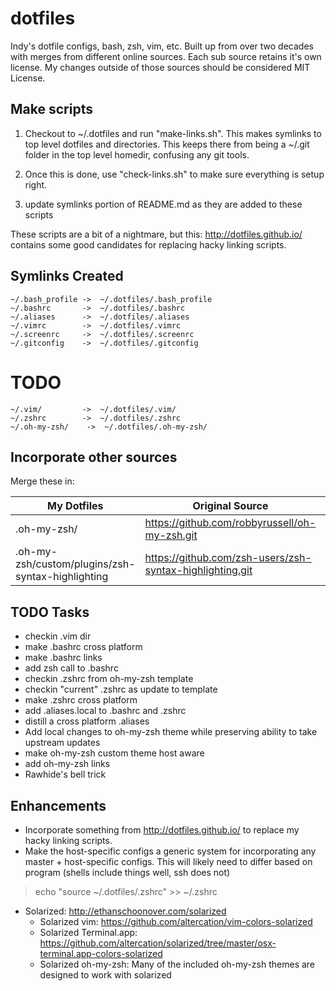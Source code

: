 dotfiles
========

Indy's dotfile configs, bash, zsh, vim, etc. Built up from over two decades with merges from different online sources. Each sub source retains it's own license.  My changes outside of those sources should be considered MIT License.

Make scripts
------------

 1. Checkout to ~/.dotfiles and run "make-links.sh". This makes symlinks to top level dotfiles and directories. This keeps there from being a ~/.git folder in the top level homedir, confusing any git tools.

 1. Once this is done, use "check-links.sh" to make sure everything is setup right.

 1. update symlinks portion of README.md as they are added to these scripts

These scripts are a bit of a nightmare, but this: http://dotfiles.github.io/ contains some good candidates for replacing hacky linking scripts.

Symlinks Created
----------------

    ~/.bash_profile ->  ~/.dotfiles/.bash_profile
    ~/.bashrc       ->  ~/.dotfiles/.bashrc
    ~/.aliases      ->  ~/.dotfiles/.aliases
    ~/.vimrc        ->  ~/.dotfiles/.vimrc
    ~/.screenrc     ->  ~/.dotfiles/.screenrc
    ~/.gitconfig    ->  ~/.dotfiles/.gitconfig

TODO
====

    ~/.vim/         ->  ~/.dotfiles/.vim/
    ~/.zshrc        ->  ~/.dotfiles/.zshrc
    ~/.oh-my-zsh/    ->  ~/.dotfiles/.oh-my-zsh/

Incorporate other sources
-------------------------

Merge these in:

My Dotfiles                                       | Original Source                                          | License
------------------------------------------------- | -------------------------------------------------------- | -------
.oh-my-zsh/                                       | https://github.com/robbyrussell/oh-my-zsh.git            | MIT
.oh-my-zsh/custom/plugins/zsh-syntax-highlighting | https://github.com/zsh-users/zsh-syntax-highlighting.git | BSD Custom

TODO Tasks
----------

* checkin .vim dir
* make .bashrc cross platform
* make .bashrc links
* add zsh call to .bashrc
* checkin .zshrc from oh-my-zsh template
* checkin "current" .zshrc as update to template
* make .zshrc cross platform
* add .aliases.local to .bashrc and .zshrc
* distill a cross platform .aliases
* Add local changes to oh-my-zsh theme while preserving ability to take upstream updates
* make oh-my-zsh custom theme host aware
* add oh-my-zsh links
* Rawhide's bell trick

Enhancements
-------------

* Incorporate something from http://dotfiles.github.io/ to replace my hacky linking scripts.
* Make the host-specific configs a generic system for incorporating any master + host-specific configs.  This will likely need to differ based on program (shells include things well, ssh does not)

> echo "source ~/.dotfiles/.zshrc" >> ~/.zshrc

* Solarized: http://ethanschoonover.com/solarized
    * Solarized vim: https://github.com/altercation/vim-colors-solarized
    * Solarized Terminal.app: https://github.com/altercation/solarized/tree/master/osx-terminal.app-colors-solarized
    * Solarized oh-my-zsh: Many of the included oh-my-zsh themes are designed to work with solarized
